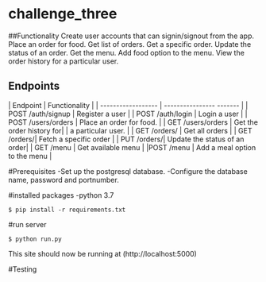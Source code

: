 # challenge_three

##Functionality
Create user accounts that can signin/signout from the app.
Place an order for food.
Get list of orders.
Get a specific order.
Update the status of an order.
Get the menu.
Add food option to the menu.
View the order history for a particular user.

## Endpoints

| Endpoint             | Functionality            |
| ------------------   | ---------------- ------- |
| POST /auth/signup    | Register a user          |
| POST /auth/login     | Login a user             |
| POST /users/orders   | Place an order for food. |
| GET /users/orders    | Get the order history for| 
                       | a particular user.       |
| GET /orders/         | Get all orders           |
| GET /orders/<orderId>| Fetch a specific order   |
| PUT /orders/<orderId>| Update the status  of an order|
| GET /menu            | Get available menu            |
|POST /menu            | Add a meal option to the menu |


#Prerequisites
-Set up the postgresql database.
-Configure the database name, password and portnumber.

#installed packages
-python 3.7
``` 
$ pip install -r requirements.txt
```
#run server
``` 
$ python run.py
```
This site should now be running at (http://localhost:5000)

#Testing

